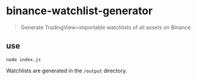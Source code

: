 # binance-watchlist-generator

> Generate TradingView=importable watchlists of all assets on Binance

## use

```
node index.js
```

Watchlists are generated in the `/output` directory.
